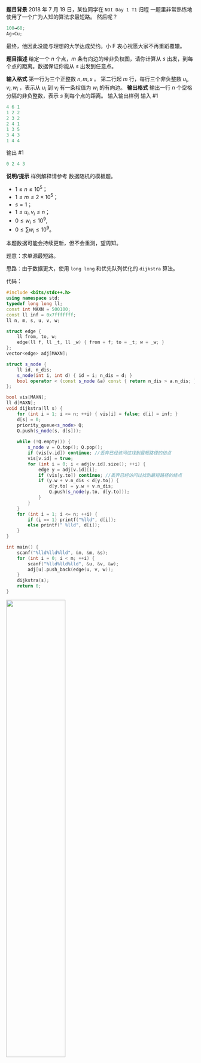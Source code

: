 **题目背景**
2018 年 7 月 19 日，某位同学在 `NOI Day 1 T1` 归程 一题里非常熟练地使用了一个广为人知的算法求最短路。
然后呢？
```cpp
100→60;
Ag→Cu;
```
最终，他因此没能与理想的大学达成契约。小 F 衷心祝愿大家不再重蹈覆辙。

**题目描述**
给定一个 $n$ 个点，$m$ 条有向边的带非负权图，请你计算从 $s$ 出发，到每个点的距离。数据保证你能从 $s$ 出发到任意点。

**输入格式**
第一行为三个正整数 $n,m,s$ 。 第二行起 $m$ 行，每行三个非负整数 $u_i,v_i,w_i$ ，表示从 $u_i$  到 $v_i$ 有一条权值为 $w_i$ 的有向边。
**输出格式**
输出一行 $n$ 个空格分隔的非负整数，表示 $s$ 到每个点的距离。
输入输出样例
输入 #1
```cpp
4 6 1
1 2 2
2 3 2
2 4 1
1 3 5
3 4 3
1 4 4
```
输出 #1
```cpp
0 2 4 3
```
**说明/提示**
样例解释请参考 数据随机的模板题。
- $1 \leq n \leq 10^5$；
- $1 \leq m \leq 2\times 10^5$；
- $s = 1$；
- $1 \leq u_i, v_i\leq n$；
- $0 \leq w_i \leq 10^9$,
- $0 \leq \sum w_i \leq 10 ^ 9$。

本题数据可能会持续更新，但不会重测，望周知。

题意：求单源最短路。

思路：由于数据更大，使用 `long long` 和优先队列优化的 `dijkstra` 算法。

代码：
```cpp
#include <bits/stdc++.h>
using namespace std;
typedef long long ll;
const int MAXN = 500100;
const ll inf = 0x7fffffff;
ll n, m, s, u, v, w;

struct edge {
	ll from, to, w;
	edge(ll f, ll _t, ll _w) { from = f; to = _t; w = _w; }
};
vector<edge> adj[MAXN];

struct s_node {
	ll id, n_dis;
	s_node(int i, int d) { id = i; n_dis = d; }
	bool operator < (const s_node &a) const { return n_dis > a.n_dis; }
};

bool vis[MAXN];
ll d[MAXN];
void dijkstra(ll s) {
	for (int i = 1; i <= n; ++i) { vis[i] = false; d[i] = inf; }
	d[s] = 0;
	priority_queue<s_node> Q;
	Q.push(s_node(s, d[s]));
	
	while (!Q.empty()) {
		s_node v = Q.top(); Q.pop();
		if (vis[v.id]) continue; //丢弃已经访问过找到最短路径的结点 
		vis[v.id] = true;
		for (int i = 0; i < adj[v.id].size(); ++i) {
			edge y = adj[v.id][i];
			if (vis[y.to]) continue; //丢弃已经访问过找到最短路径的结点 
			if (y.w + v.n_dis < d[y.to]) {
				d[y.to] = y.w + v.n_dis;
				Q.push(s_node(y.to, d[y.to]));
			}
		}
	}
	for (int i = 1; i <= n; ++i) {
		if (i == 1) printf("%lld", d[i]);
		else printf(" %lld", d[i]); 
	}
}

int main() {
	scanf("%lld%lld%lld", &n, &m, &s);
	for (int i = 0; i < m; ++i) {
		scanf("%lld%lld%lld", &u, &v, &w);
		adj[u].push_back(edge(u, v, w));
	}
	dijkstra(s);
	return 0;
}
```

<img src="https://img-blog.csdnimg.cn/20200616010640669.png?x-oss-process=image/watermark,type_ZmFuZ3poZW5naGVpdGk,shadow_10,text_aHR0cHM6Ly9ibG9nLmNzZG4ubmV0L215UmVhbGl6YXRpb24=,size_16,color_FFFFFF,t_70" width="56%">
 


